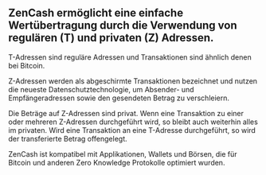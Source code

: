 ## ZenCash ermöglicht eine einfache Wertübertragung durch die Verwendung von regulären (T) und privaten (Z) Adressen.
T-Adressen sind reguläre Adressen und Transaktionen sind ähnlich denen bei Bitcoin.

Z-Adressen werden als abgeschirmte Transaktionen bezeichnet und nutzen die neueste Datenschutztechnologie, um Absender- und Empfängeradressen sowie den gesendeten Betrag zu verschleiern.

Die Beträge auf Z-Adressen sind privat. Wenn eine Transaktion zu einer oder mehreren Z-Adressen durchgeführt wird, so bleibt auch weiterhin alles im privaten. Wird eine Transaktion an eine T-Adresse durchgeführt, so wird der transferierte Betrag offengelegt.

ZenCash ist kompatibel mit Applikationen, Wallets und Börsen, die für Bitcoin und anderen Zero Knowledge Protokolle optimiert wurden.
